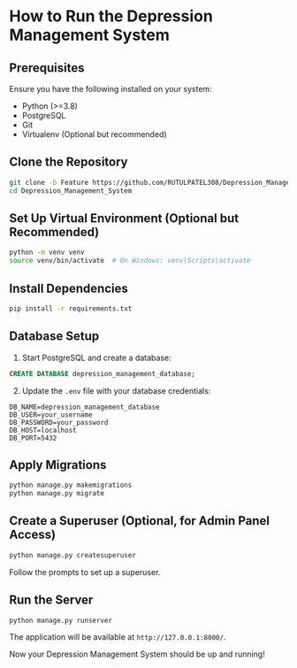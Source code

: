 # How to Run the Depression Management System

## Prerequisites
Ensure you have the following installed on your system:
- Python (>=3.8)
- PostgreSQL
- Git
- Virtualenv (Optional but recommended)

## Clone the Repository
```bash
git clone -b Feature https://github.com/RUTULPATEL308/Depression_Management_System.git
cd Depression_Management_System
```

## Set Up Virtual Environment (Optional but Recommended)
```bash
python -m venv venv
source venv/bin/activate  # On Windows: venv\Scripts\activate
```

## Install Dependencies
```bash
pip install -r requirements.txt
```

## Database Setup
1. Start PostgreSQL and create a database:
```sql
CREATE DATABASE depression_management_database;
```
2. Update the `.env` file with your database credentials:
```
DB_NAME=depression_management_database
DB_USER=your_username
DB_PASSWORD=your_password
DB_HOST=localhost
DB_PORT=5432
```

## Apply Migrations
```bash
python manage.py makemigrations
python manage.py migrate
```

## Create a Superuser (Optional, for Admin Panel Access)
```bash
python manage.py createsuperuser
```
Follow the prompts to set up a superuser.

## Run the Server
```bash
python manage.py runserver
```
The application will be available at `http://127.0.0.1:8000/`.

Now your Depression Management System should be up and running!

